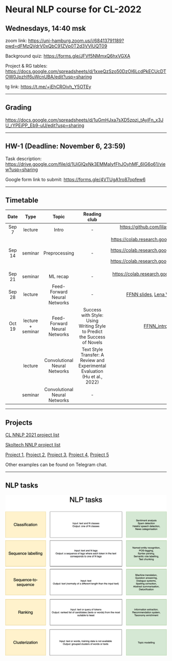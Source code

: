 # Neural NLP course for CL-2022

## Wednesdays, 14:40 msk

zoom link: https://uni-hamburg.zoom.us/j/68413791189?pwd=dFMzQVdrV0xQbC91ZVp0T2d3VVlUQT09

Background quiz: https://forms.gle/JFVf5NMmxQ6hxVGXA

Project & RG tables: https://docs.google.com/spreadsheets/d/1xxeQzSzo50DzOI6LcdPkECUcDTOW0JpzhIf6uWcnUBA/edit?usp=sharing

tg link: https://t.me/+jEhCROivh_Y5OTEy

__________________________________________

## Grading

https://docs.google.com/spreadsheets/d/1uGmHJxa7sXD5zpzj_tAyiFn_x3JU_rYPEjPP_Eb9-uU/edit?usp=sharing

__________________________________________

## HW-1 (Deadline: November 6, 23:59)

Task description: https://drive.google.com/file/d/1UiGlQxNk3EMMaIyfFhJOyhMF_6IG6o61/view?usp=sharing

Google form link to submit: https://forms.gle/4VTUgA1ro87opfew6 

__________________________________________

## Timetable

| Date | Type | Topic | Reading club | Slides/Colab link | Video | Additional links | Session recording |
|:---:|:---:|:---:|:---:|:---:|:---:|:---:|:---:|
| Sep 7 | lecture | Intro | - | https://github.com/lilaspourpre/nlp-cl-2022/blob/main/lecture_slides/01-intro_2022.pdf | - | - | https://youtu.be/kHt6CAyvkxU |
| Sep 14 | seminar | Preprocessing | - | https://colab.research.google.com/drive/1NUNyYrjIkJD4uprHGGpJxdFHUPry6s_y?usp=sharing https://colab.research.google.com/drive/1NcOhoAkyDBzftNpIFTgoi9BFDan4a_M4?usp=sharing https://colab.research.google.com/drive/1klTnqX5RNnwlC83Ooad4uPK3vqfF7bIc?usp=sharing | - | - | https://youtu.be/cGuymVVUje4 |
| Sep 21 | seminar | ML recap | - | https://colab.research.google.com/drive/1f9y9jj_kH4uN_lD1ec64DjZWknlyU9JF?usp=sharing | https://www.youtube.com/watch?v=SZkrxWhI5qM | https://www.youtube.com/playlist?list=PLJOzdkh8T5krxc4HsHbB8g8f0hu7973fK | https://youtu.be/JyY2nvzS3ws |
| Sep 28 | lecture | Feed-Forward Neural Networks | - | [FFNN slides](https://drive.google.com/file/d/1bsUByH-y0lMUb2ui00fn6Z1PE2LD_PdK/view?usp=sharing), [Lena Voita's materials](https://lena-voita.github.io/nlp_course/text_classification.html), [NN-Intro (slides)](https://github.com/hse-ds/iad-deep-learning/blob/master/2022/lectures/lecture01-intro.pdf), [NN-backprop](https://github.com/hse-ds/iad-deep-learning/blob/master/2021/lectures/lecture02-convnets.pdf) | [part-1](https://box.skoltech.ru/index.php/s/xMc8OXWBbp3kEzm/download?path=%2F&files=lecture-2-lr-and-ffnn-part-1.mp4), [part-2](https://box.skoltech.ru/index.php/s/xMc8OXWBbp3kEzm/download?path=%2F&files=lecture-2-lr-and-ffnn-part-2.mp4)| [What is a Neural Network?](https://youtu.be/aircAruvnKk), [NN-Intro](https://www.youtube.com/watch?v=-VH7bIoxYp8), [NN-backprop](https://youtu.be/2fPB3Je7E98), [MLP intro](https://www.youtube.com/watch?v=lFh6kKYiaZw), [word embeddings](https://youtu.be/InwNEwh6DYk), [MLP forward](https://www.youtube.com/watch?v=4BSupItpCnU&feature=youtu.be), [MLP backward](https://www.youtube.com/watch?v=85hFCYYTsdI&feature=youtu.be) | https://youtu.be/b5Kha36QYNs |
| Oct 19 | lecture + seminar | Feed-Forward Neural Networks | Success with Style: Using Writing Style to Predict the Success of Novels | [FFNN_intro](https://github.com/daria-sa/NNmethods_ba_hse21-22/blob/main/02_NN_intro.ipynb), [FFNN (advanced)](https://colab.research.google.com/drive/18diilT4oic0KOVYTROYizvc8A53eA1pn?usp=sharing), [torch intro](https://github.com/daria-sa/NNmethods_ba_hse21-22/blob/main/04_torch_intro.ipynb), [mlp torch](https://github.com/daria-sa/NNmethods_ba_hse21-22/blob/main/7_mlp_torch.ipynb) | [torch tensors](https://youtu.be/HQyx8vK1S4A), [torch dataset](https://youtu.be/s9WPMP8CXnI), [torch linear model](https://youtu.be/52Ky4PP1kmg) |
|  | lecture | Convolutional Neural Networks | Text Style Transfer: A Review and Experimental Evaluation (Hu et al., 2022) | | |
|  | seminar | Convolutional Neural Networks | - | | |

__________________________________________

## Projects

[CL NNLP 2021 project list](https://docs.google.com/spreadsheets/d/1Ns9NMCW8BHQ65jd0_AeuInYQQdv3G7l7UWzospj9f60/edit#gid=1836570811)

[Skoltech NNLP project list](https://docs.google.com/spreadsheets/d/1Lj8e0ad0fynhipcmAWb_xYCfbRQzWaWdq9M2fdlxZaM/edit?usp=sharing)

[Project 1](https://github.com/roguLINA/NNLP_project), [Project 2](https://drive.google.com/file/d/1v6VQ2HII5HI8drTnjTm7ByXGXI1nSjj7/view?usp=sharing), [Project 3](https://drive.google.com/drive/folders/1NWRl0qbgmmCNGDk9rbvnvIlZ_uoQw6-Y?usp=sharing), [Project 4](https://drive.google.com/file/d/1dyH981W9LGhwpKRd22NuOiutpwPKQsmu/view?usp=sharing), [Project 5](https://drive.google.com/file/d/1DmW2DAGenjs1ssL3XdntRNV8D1oVuhfz/view?usp=sharing)

Other examples can be found on Telegram chat.

__________________________________________

## NLP tasks

![](lecture_slides/nlp_tasks.png)
